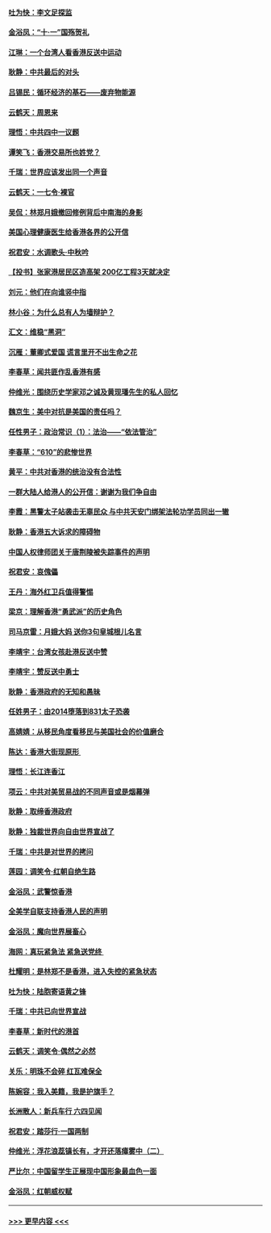 #### [吐为快：李文足探监](../pages/nsc993/n11509622.md?t=09101622) 
#### [金浴凤：“十‧一”国殇贺礼](../pages/nsc993/n11509593.md?t=09101622) 
#### [江琳：一个台湾人看香港反送中运动](../pages/nsc993/n11509211.md?t=09101622) 
#### [耿静：中共最后的对头](../pages/nsc993/n11508308.md?t=09101622) 
#### [吕锡民：循环经济的基石——废弃物能源](../pages/nsc993/n11508212.md?t=09101622) 
#### [云鹤天：周恩来](../pages/nsc993/n11508055.md?t=09101622) 
#### [理悟：中共四中一议题](../pages/nsc993/n11507782.md?t=09101622) 
#### [谭笑飞：香港交易所也姓党？](../pages/nsc993/n11507753.md?t=09101622) 
#### [千瑞：世界应该发出同一个声音](../pages/nsc993/n11507290.md?t=09101622) 
#### [云鹤天：一七令‧裸官](../pages/nsc993/n11507177.md?t=09101622) 
#### [吴侃：林郑月娥撤回修例背后中南海的身影](../pages/nsc993/n11506876.md?t=09101622) 
#### [美国心理健康医生给香港各界的公开信](../pages/nsc993/n11506809.md?t=09101622) 
#### [祝君安：水调歌头‧中秋吟](../pages/nsc993/n11506758.md?t=09101622) 
#### [【投书】张家港居民区造高架 200亿工程3天就决定](../pages/nsc993/n11506682.md?t=09101622) 
#### [刘元：他们在向谁竖中指](../pages/nsc993/n11505384.md?t=09101622) 
#### [林小谷：为什么总有人为墙辩护？](../pages/nsc993/n11505226.md?t=09101622) 
#### [汇文：维稳“黑洞”](../pages/nsc993/n11504347.md?t=09101622) 
#### [沉雁：董卿式爱国 谎言里开不出生命之花](../pages/nsc993/n11503215.md?t=09101622) 
#### [李春草：闻共匪作乱香港有感](../pages/nsc993/n11503072.md?t=09101622) 
#### [仲维光：围绕历史学家邓之诚及黄现璠先生的私人回忆](../pages/nsc993/n11501330.md?t=09101622) 
#### [魏京生：美中对抗是美国的责任吗？](../pages/nsc993/n11500723.md?t=09101622) 
#### [任性男子：政治常识（1）：法治——“依法管治”](../pages/nsc993/n11500791.md?t=09101622) 
#### [李春草：“610”的悲惨世界](../pages/nsc993/n11501141.md?t=09101622) 
#### [黄平：中共对香港的统治没有合法性](../pages/nsc993/n11499473.md?t=09101622) 
#### [一群大陆人给港人的公开信：谢谢为我们争自由](../pages/nsc993/n11500402.md?t=09101622) 
#### [李霞：黑警太子站袭击无辜民众 与中共天安门绑架法轮功学员同出一辙](../pages/nsc993/n11499805.md?t=09101622) 
#### [耿静：香港五大诉求的障碍物](../pages/nsc993/n11497578.md?t=09101622) 
#### [中国人权律师团关于唐荆陵被失踪事件的声明](../pages/nsc993/n11500014.md?t=09101622) 
#### [祝君安：哀傀儡](../pages/nsc993/n11499776.md?t=09101622) 
#### [王丹：海外红卫兵值得警惕](../pages/nsc993/n11498138.md?t=09101622) 
#### [梁京：理解香港“勇武派”的历史角色](../pages/nsc993/n11498006.md?t=09101622) 
#### [司马京雷：月娥大妈  送你3句皇城根儿名言](../pages/nsc993/n11497885.md?t=09101622) 
#### [李靖宇：台湾女孩赴港反送中赞](../pages/nsc993/n11497721.md?t=09101622) 
#### [李靖宇：赞反送中勇士](../pages/nsc993/n11497452.md?t=09101622) 
#### [耿静：香港政府的无知和愚昧](../pages/nsc993/n11494238.md?t=09101622) 
#### [任姓男子：由2014堕落到831太子恐袭](../pages/nsc993/n11496683.md?t=09101622) 
#### [高婧婧：从移民角度看移民与美国社会的价值磨合](../pages/nsc993/n11495757.md?t=09101622) 
#### [陈达：香港大街现原形 ](../pages/nsc993/n11495441.md?t=09101622) 
#### [理悟：长江连香江](../pages/nsc993/n11495377.md?t=09101622) 
#### [项云：中共对美贸易战的不同声音或是烟幕弹](../pages/nsc993/n11494929.md?t=09101622) 
#### [耿静：取缔香港政府](../pages/nsc993/n11494218.md?t=09101622) 
#### [耿静：独裁世界向自由世界宣战了](../pages/nsc993/n11494190.md?t=09101622) 
#### [千瑞：中共是对世界的拷问](../pages/nsc993/n11493021.md?t=09101622) 
#### [莲园：调笑令‧红朝自绝生路](../pages/nsc993/n11493011.md?t=09101622) 
#### [金浴凤：武警惊香港](../pages/nsc993/n11492994.md?t=09101622) 
#### [全美学自联支持香港人民的声明](../pages/nsc993/n11492630.md?t=09101622) 
#### [金浴凤：魔向世界展畜心](../pages/nsc993/n11492599.md?t=09101622) 
#### [海网：真玩紧急法 紧急送党终 ](../pages/nsc993/n11492535.md?t=09101622) 
#### [杜耀明：是林郑不是香港，进入失控的紧急状态](../pages/nsc993/n11491420.md?t=09101622) 
#### [吐为快：陆胞寄语黄之锋](../pages/nsc993/n11491117.md?t=09101622) 
#### [千瑞：中共已向世界宣战](../pages/nsc993/n11490123.md?t=09101622) 
#### [李春草：新时代的港首](../pages/nsc993/n11489864.md?t=09101622) 
#### [云鹤天：调笑令·偶然之必然](../pages/nsc993/n11489701.md?t=09101622) 
#### [关乐：明珠不会碎 红瓦难保全](../pages/nsc993/n11489647.md?t=09101622) 
#### [陈婉容：我入美籍，我是护旗手？](../pages/nsc993/n11487908.md?t=09101622) 
#### [长洲散人：新兵车行 六四见闻](../pages/nsc993/n11487729.md?t=09101622) 
#### [祝君安：踏莎行‧一国两制](../pages/nsc993/n11487699.md?t=09101622) 
#### [仲维光：浮花浪蕊镇长有，才开还落瘴雾中（二）](../pages/nsc993/n11483286.md?t=09101622) 
#### [严比尔：中国留学生正展现中国形象最血色一面](../pages/nsc993/n11485145.md?t=09101622) 
#### [金浴凤：红朝威权赋](../pages/nsc993/n11485191.md?t=09101622) 

----
#### [ >>> 更早内容 <<< ](../indexes/nsc993-earlier.md)
